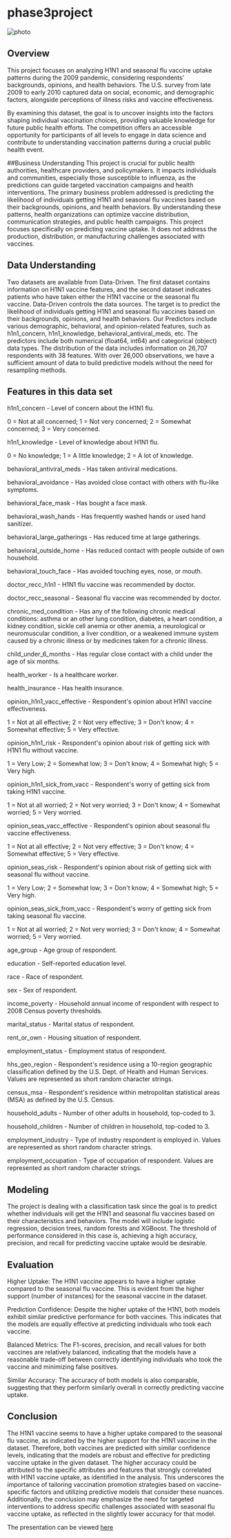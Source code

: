 # phase3project
![photo](https://github.com/mbuvenzuve/phase3project/blob/main/shutterstock_1680091963-1024x683.jpg)

## Overview
This project focuses on analyzing H1N1 and seasonal flu vaccine uptake patterns during the 2009 pandemic, considering respondents' backgrounds, opinions, and health behaviors. The U.S. survey from late 2009 to early 2010 captured data on social, economic, and demographic factors, alongside perceptions of illness risks and vaccine effectiveness. 

By examining this dataset, the goal is to uncover insights into the factors shaping individual vaccination choices, providing valuable knowledge for future public health efforts. The competition offers an accessible opportunity for participants of all levels to engage in data science and contribute to understanding vaccination patterns during a crucial public health event.

##Business Understanding
This project is crucial for public health authorities, healthcare providers, and policymakers. It impacts individuals and communities, especially those susceptible to influenza, as the predictions can guide targeted vaccination campaigns and health interventions. The primary business problem addressed is predicting the likelihood of individuals getting H1N1 and seasonal flu vaccines based on their backgrounds, opinions, and health behaviors. By understanding these patterns, health organizations can optimize vaccine distribution, communication strategies, and public health campaigns. This project focuses specifically on predicting vaccine uptake. It does not address the production, distribution, or manufacturing challenges associated with vaccines.

## Data Understanding
Two datasets are available from Data-Driven. The first dataset contains information on H1N1 vaccine features, and the second dataset indicates patients who have taken either the H1N1 vaccine or the seasonal flu vaccine. Data-Driven controls the data sources. The target is to predict the likelihood of individuals getting H1N1 and seasonal flu vaccines based on their backgrounds, opinions, and health behaviors. Our Predictors include various demographic, behavioral, and opinion-related features, such as h1n1_concern, h1n1_knowledge, behavioral_antiviral_meds, etc. The predictors include both numerical (float64, int64) and categorical (object) data types. The distribution of the data includes information on 26,707 respondents with 38 features. With over 26,000 observations, we have a sufficient amount of data to build predictive models without the need for resampling methods.

## Features in this data set
h1n1_concern - Level of concern about the H1N1 flu.

0 = Not at all concerned; 1 = Not very concerned; 2 = Somewhat concerned; 3 = Very concerned.

h1n1_knowledge - Level of knowledge about H1N1 flu.

0 = No knowledge; 1 = A little knowledge; 2 = A lot of knowledge.

behavioral_antiviral_meds - Has taken antiviral medications. 

behavioral_avoidance - Has avoided close contact with others with flu-like symptoms.

behavioral_face_mask - Has bought a face mask.

behavioral_wash_hands - Has frequently washed hands or used hand sanitizer. 

behavioral_large_gatherings - Has reduced time at large gatherings. 

behavioral_outside_home - Has reduced contact with people outside of own household. 

behavioral_touch_face - Has avoided touching eyes, nose, or mouth.

doctor_recc_h1n1 - H1N1 flu vaccine was recommended by doctor. 

doctor_recc_seasonal - Seasonal flu vaccine was recommended by doctor.

chronic_med_condition - Has any of the following chronic medical conditions: asthma or an other lung condition, diabetes, a heart condition, a kidney condition, sickle cell anemia or other anemia, a neurological or neuromuscular condition, a liver condition, or a weakened immune system caused by a chronic illness or by medicines taken for a chronic illness.

child_under_6_months - Has regular close contact with a child under the age of six months.

health_worker - Is a healthcare worker.

health_insurance - Has health insurance.

opinion_h1n1_vacc_effective - Respondent's opinion about H1N1 vaccine effectiveness.

1 = Not at all effective; 2 = Not very effective; 3 = Don't know; 4 = Somewhat effective; 5 = Very effective.

opinion_h1n1_risk - Respondent's opinion about risk of getting sick with H1N1 flu without vaccine.

1 = Very Low; 2 = Somewhat low; 3 = Don't know; 4 = Somewhat high; 5 = Very high.

opinion_h1n1_sick_from_vacc - Respondent's worry of getting sick from taking H1N1 vaccine.

1 = Not at all worried; 2 = Not very worried; 3 = Don't know; 4 = Somewhat worried; 5 = Very worried.

opinion_seas_vacc_effective - Respondent's opinion about seasonal flu vaccine effectiveness.

1 = Not at all effective; 2 = Not very effective; 3 = Don't know; 4 = Somewhat effective; 5 = Very effective.

opinion_seas_risk - Respondent's opinion about risk of getting sick with seasonal flu without vaccine.

1 = Very Low; 2 = Somewhat low; 3 = Don't know; 4 = Somewhat high; 5 = Very high.

opinion_seas_sick_from_vacc - Respondent's worry of getting sick from taking seasonal flu vaccine.

1 = Not at all worried; 2 = Not very worried; 3 = Don't know; 4 = Somewhat worried; 5 = Very worried.

age_group - Age group of respondent.

education - Self-reported education level.

race - Race of respondent.

sex - Sex of respondent.

income_poverty - Household annual income of respondent with respect to 2008 Census poverty thresholds.

marital_status - Marital status of respondent.

rent_or_own - Housing situation of respondent.

employment_status - Employment status of respondent.

hhs_geo_region - Respondent's residence using a 10-region geographic classification defined by the U.S. Dept. of Health and Human Services. Values are represented as short random character strings.

census_msa - Respondent's residence within metropolitan statistical areas (MSA) as defined by the U.S. Census.

household_adults - Number of other adults in household, top-coded to 3.

household_children - Number of children in household, top-coded to 3.

employment_industry - Type of industry respondent is employed in. Values are represented as short random character strings.

employment_occupation - Type of occupation of respondent. Values are represented as short random character strings.

## Modeling
The project is dealing with a classification task since the goal is to predict whether individuals will get the H1N1 and seasonal flu vaccines based on their characteristics and behaviors. The model will include logistic regression, decision trees, random forests and XGBoost. The threshold of performance considered in this case is, achieving a high accuracy, precision, and recall for predicting vaccine uptake would be desirable.

## Evaluation 
Higher Uptake: The H1N1 vaccine appears to have a higher uptake compared to the seasonal flu vaccine. This is evident from the higher support (number of instances) for the seasonal vaccine in the dataset.

Prediction Confidence: Despite the higher uptake of the H1N1, both models exhibit similar predictive performance for both vaccines. This indicates that the models are equally effective at predicting individuals who took each vaccine.

Balanced Metrics: The F1-scores, precision, and recall values for both vaccines are relatively balanced, indicating that the models have a reasonable trade-off between correctly identifying individuals who took the vaccine and minimizing false positives.

Similar Accuracy: The accuracy of both models is also comparable, suggesting that they perform similarly overall in correctly predicting vaccine uptake.

## Conclusion
The H1N1 vaccine seems to have a higher uptake compared to the seasonal flu vaccine, as indicated by the higher support for the H1N1 vaccine in the dataset. Therefore, both vaccines are predicted with similar confidence levels, indicating that the models are robust and effective for predicting vaccine uptake in the given dataset. The higher accuracy could be attributed to the specific attributes and features that strongly correlated with H1N1 vaccine uptake, as identified in the analysis. This underscores the importance of tailoring vaccination promotion strategies based on vaccine-specific factors and utilizing predictive models that consider these nuances. Additionally, the conclusion may emphasize the need for targeted interventions to address specific challenges associated with seasonal flu vaccine uptake, as reflected in the slightly lower accuracy for that model.

The presentation can be viewed [here](https://www.canva.com/design/DAF-wUY4rvE/D6iHaUaBsc47xqjPfxd6OQ/edit?utm_content=DAF-wUY4rvE&utm_campaign=designshare&utm_medium=link2&utm_source=sharebutton)




